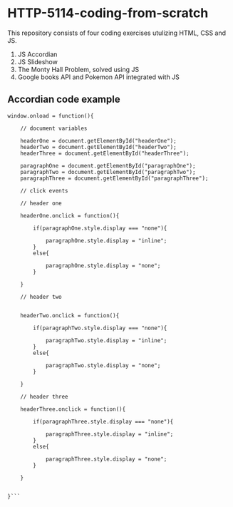# HTTP-5114-coding-from-scratch

This repository consists of four coding exercises utulizing HTML, CSS and JS.
1. JS Accordian
2. JS Slideshow
3. The Monty Hall Problem, solved using JS
4. Google books API and Pokemon API integrated with JS

## Accordian code example

```
window.onload = function(){

    // document variables

    headerOne = document.getElementById("headerOne");
    headerTwo = document.getElementById("headerTwo");
    headerThree = document.getElementById("headerThree");

    paragraphOne = document.getElementById("paragraphOne");
    paragraphTwo = document.getElementById("paragraphTwo");
    paragraphThree = document.getElementById("paragraphThree");

    // click events

    // header one

    headerOne.onclick = function(){

        if(paragraphOne.style.display === "none"){

            paragraphOne.style.display = "inline";
        }
        else{

            paragraphOne.style.display = "none";
        }

    }

    // header two

    
    headerTwo.onclick = function(){

        if(paragraphTwo.style.display === "none"){

            paragraphTwo.style.display = "inline";
        }
        else{

            paragraphTwo.style.display = "none";
        }

    }

    // header three

    headerThree.onclick = function(){

        if(paragraphThree.style.display === "none"){

            paragraphThree.style.display = "inline";
        }
        else{

            paragraphThree.style.display = "none";
        }

    }


}```
